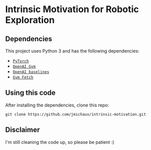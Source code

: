  # Intrinsic Motivation for Robotic Exploration


 ## Dependencies
This project uses Python 3 and has the following dependencies:
 * [`PyTorch`](http://pytorch.org/)
 * [`OpenAI Gym`](https://github.com/openai/gym)
 * [`OpenAI baselines`](https://github.com/openai/baselines)
 * [`Gym Fetch`](https://github.com/jmichaux/gym-fetch)
 

## Using this code
After installing the dependencies, clone this repo:

    git clone https://github.com/jmichaux/intrinsic-motivation.git
    
## Disclaimer
I'm still cleaning the code up, so please be patient :)
    
